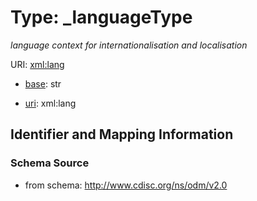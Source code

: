 # Type: _languageType




_language context for internationalisation and localisation_



URI: [xml:lang](http://ncicb.nci.nih.gov/xml/odm/EVS/CDISClang)

* [base](https://w3id.org/linkml/base): str

* [uri](https://w3id.org/linkml/uri): xml:lang









## Identifier and Mapping Information







### Schema Source


* from schema: http://www.cdisc.org/ns/odm/v2.0



